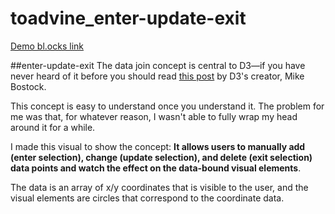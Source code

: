 # toadvine_enter-update-exit

[Demo bl.ocks link](http://bl.ocks.org/haydenwagner/eb5e308d2da484a0ca2cd4efbf8a79a6)

##enter-update-exit
The data join concept is central to D3&mdash;if you have never heard of it before you should read [this post](https://bost.ocks.org/mike/join/) by D3's creator, Mike Bostock.

This concept is easy to understand once you understand it. The problem for me was that, for whatever reason, I wasn't able to fully wrap my head around it for a while.

I made this visual to show the concept: **It allows users to manually add (enter selection), change (update selection), and delete (exit selection) data points and watch the effect on the data-bound visual elements**. 

The data is an array of x/y coordinates that is visible to the user, and the visual elements are circles that correspond to the coordinate data. 
